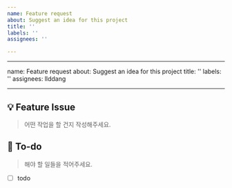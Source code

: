 ```yaml
---
name: Feature request
about: Suggest an idea for this project
title: ''
labels: ''
assignees: ''

---
```


---
name: Feature request
about: Suggest an idea for this project
title: ''
labels: ''
assignees: llddang

---

## 💡 Feature Issue
> 어떤 작업을 할 건지 작성해주세요.

## 🌿  To-do
> 해야 할 일들을 적어주세요.
- [ ] todo
